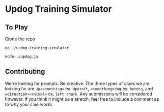 # Updog Training Simulator

## To Play

Clone the repo

`cd ./updog-training-simulator`

`node ./updog.js`

## Contributing

We're looking for prompts. Be creative. The three types of clues we are looking for are `Up<something>` ex. `Updraft`, `<something>dog` ex. `hotdog`, and `<direction><animal>` ex. `left shark`. Any submissions will be considered however. If you think it might be a stretch, feel free to include a comment as to why your clue works.
